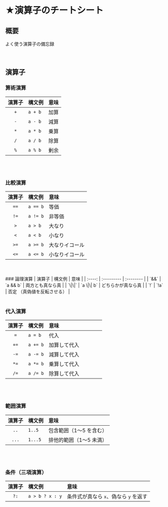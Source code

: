 # ★演算子のチートシート
## 概要
よく使う演算子の備忘録<br>
<br>
<br>
## 演算子
### 算術演算
| 演算子 | 構文例     | 意味 |
| :-: | :------ | :- |
| `+` | `a + b` | 加算 |
| `-` | `a - b` | 減算 |
| `*` | `a * b` | 乗算 |
| `/` | `a / b` | 除算 |
| `%` | `a % b` | 剰余 |
<br>
<br>

### 比較演算
|  演算子 | 構文例      | 意味      |
| :--: | :------- | :------ |
| `==` | `a == b` | 等価      |
| `!=` | `a != b` | 非等価     |
|  `>` | `a > b`  | 大なり     |
|  `<` | `a < b`  | 小なり     |
| `>=` | `a >= b` | 大なりイコール |
| `<=` | `a <= b` | 小なりイコール |
<br>
<br>
### 論理演算
|   演算子  | 構文例        | 意味        |
| :----: | :--------- | :-------- |
|  `&&`  | `a && b`   | 両方とも真なら真  |
| `\|\|` | `a \|\| b` | どちらかが真なら真 |
|   `!`  | `!a`       | 否定 （真偽値を反転させる）       |
<br>
<br>

### 代入演算
|  演算子 | 構文例      | 意味     |     |   |       |                  |
| :--: | :------- | :----- | --- | - | ----- | ---------------- |
|  `=` | `a = b`  | 代入     |     |   |       |                  |
| `+=` | `a += b` | 加算して代入 |     |   |       |                  |
| `-=` | `a -= b` | 減算して代入 |     |   |       |                  |
| `*=` | `a *= b` | 乗算して代入 |     |   |       |                  |
| `/=` | `a /= b` | 除算して代入 |     |   |       |                  |
<br>
<br>

### 範囲演算
|  演算子  | 構文例     | 意味            |
| :---: | :------ | :------------ |
|  `..` | `1..5`  | 包含範囲（1〜5 を含む） |
| `...` | `1...5` | 排他的範囲（1〜5 未満） |
<br>
<br>

### 条件（三項演算）
|  演算子 | 構文例             | 意味                      |
| :--: | :-------------- | :---------------------- |
| `?:` | `a > b ? x : y` | 条件式が真なら `x`、偽なら `y` を返す |
<br>
